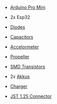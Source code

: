 - [Arduino Pro Mini](https://www.amazon.de/-/en/Atmega-16MHz-FT232RL-Serial-Converter/dp/B07MJCN9VB?crid=Q2DICNPIFJQB&dib=eyJ2IjoiMSJ9.YXWndeKpNA3-SDG_n6xSENJkHWPVLDbKhfJ0KXl6P7LMoTXSYXu2u-lazs6s42bvHG3f64lMdB6fNTFbjWkovz7dV7UzKJHWnb1neIRXGQH6f6FjfeUvXkynWc0ZTgax1zuC19QMgSruaS8XmpglAlUhrnG_9j5r0eM23HeS1LSaJ0r6Hme0AoTyJ1JKt3lgrK6EyQN7mLXv4ipdLCHFBIlfNazBjo8hSxh8Z_0ea9o.EX09gm1781XJM18Z_cFn8TBPZeBA4UFies8gwEtejUE&dib_tag=se&keywords=arduino+pro+mini+5v&qid=1761402001&sprefix=arduino+pro+mini+5vb%2Caps%2C76&sr=8-5)
- 2x Esp32

- [Diodes](https://www.amazon.de/-/en/pieces-1N4148-signal-switching-diodes/dp/B0D7PRHDK7?crid=2PMCXDWGO1PSD&dib=eyJ2IjoiMSJ9.uDucQHeQLCiU5_dk8JunkpBmvByeaId2t5-Y7dVsIll3V0Kway_Y8A41ttpJ4n5UukZtvjEgmB3bv-O-Z8CSt36qqLkLQy5RqSpZgzJVPOnMW4zbF2NTfIxs_BzHledu5-mBmT8qcNGhH4eNsZH9PxtcfP2zKkEvkPuqH7A9-RVa29TD9JzRaZpbwqfmx81M5AOSmGEr5HMO2gRD8nq3SRjutw_SGxnYQ81okMn98_eUbkIdgb4pNfLH1VFsNkn6xHFJQhnsbUdtZl1kv8jW8JoXSvLDvin-fsdtgG7T62k.lwgyGlsIFVWgSRefI2pab-teOxhtNK-htUh6dBWqHgU&dib_tag=se&keywords=diode&qid=1761395607&sprefix=diode%2Caps%2C110&sr=8-8)

- [Capacitors](https://www.amazon.de/-/en/Electrolytic-Capacitor-0-1uF-1000uF-Various-Assortment/dp/B08GFJ2D5K?crid=27ZTW5ELWKBDO&dib=eyJ2IjoiMSJ9.gyAK6wHt5473he_HaezgshXsErSpkM67KuZVPQZE-OqMtBdb7YrnBIDLWXXx71vNkH2wZSR4UDvD08E9XHOI1Crn28E5zxlJEUu-WNsX0aivU-bGKrNSN2-Pe3pUA1OfDk9o_7eZYZgNZ6WgsPb8WzMxGhr19NTr2b-LnLbmGPwqOG-YD5G8SHkqNYuHZWmAOTX6xE7HrIuukp4b7TMbAfBxjkq_BUR9twNJaOyFig2dmNrUqeLk1Sa0v3ZjO0KrAhtaR58A2dbUKNOkxXVZhb-xBQCZhNJW9GqUo8YtwkM.54xMtKKrM2xjO96AbMHI8iDDuS8P9S41nOit26r6LLY&dib_tag=se&keywords=electrolytic+capacitor+box&qid=1761395859&sprefix=electrolytic+capacitor+box%2Caps%2C81&sr=8-6)

- [Accelormeter](https://www.amazon.de/-/en/GY-521-MPU-6050-MPU6050-Sensors-Accelerometer/dp/B0FNXCC67R?dib=eyJ2IjoiMSJ9.erKyCqkW7WVkgZntrZzYCWGWsMa1UDENE4E0Tc2lBCxiuA67er7IElmjP2kkT7woE2d42Qfgq959RDRGViyvw92HrF6ySF5Zcc1jsjAwfXhwEPy2V-aC0bTtlbugQESu_bbP88Sya4aqrzbRpxZmwz0KTPi8FAf3BDD4zHeBPHEuBEhnFXeAQk7WihBtEcmry8bHfUEvNB_l0yeQM8XuFCgGrJcMy3WE2bJTuxerRaqj1ZMo9HNqs2cqqbL9aWhHwczbcTSyAw9OdnNe5jeeXA-__NAmiLxphU9TgVJuXW8.UofMUFabUYeGJ8fO0OtKQzgmx3ZUyrbgZeGqzzutY3g&dib_tag=se&keywords=Gy-521+MPU-6050+MPU6050+Module+3+Axis+Analog+Gyro+Sensors+3+Axis+Accelerometer+Module&linkCode=gg3&linkId=fd4478ea835034e9d321373ca5a3e6c4&qid=1761396029&sr=8-6)

- [Propeller](https://www.amazon.de/-/en/JOINPAYA-Lightweight-Plastic-Propellers-Aircraft/dp/B0DJ29S8D7?dib=eyJ2IjoiMSJ9.HTrhLKmeNXLl1bMJklfSDKabEBAHNreZavfnq6kkhOAE8l6HLIoy-4u2ellNr5HxcvlO8tWKSorTwxEkXon3HLTywR5k1YO7JyieF7UpxcxcjIgkjOBJVgVB6FCcOYWnBTfFai96MDEKObIsfUTWHUx4gaLyfFXjis615RWU47JsuM4IZ0BtLQoUVrw3c8hSgWbQjFlx92tmFYaOSAyYmlx0Y7b3VzGMDlgWrY8T_ummuZVT-eEfDT1CPBIW1RnhVXbPn3jaMjJEyN-yiLmXWnyFmXLgnNflOXbMNe10VrM.rva4kZnwIbGeFoUGYwC6luXUpNDCj0me873-8vqCAoM&dib_tag=se&keywords=Replacement%2BPart%2BFor%2B16PCS%2BSpare%2BParts%2B30MM%2B3CM%2BBlade%2BPropeller%2BFOR%2BCX-10%2BCX-10A%2BCX-10C%2BRC%2BDrone%2BAccessories%2BPropeller%2BBlades%2BL1231%2B-%2B(Color%3A%2B16pcs)&linkCode=gg3&linkId=e2817a000293c81f00acf6106713c401&qid=1761397344&sr=8-25&th=1)

- [SMD Transistors](https://www.amazon.de/-/en/pieces-2N7002-SOT-23-N-channel-MosFET/dp/B014RB5DUO?dib=eyJ2IjoiMSJ9.4IlWkzC88oNipYHtHsqMU5KCjkYQZFHyKthAOW--any29gBOqY6Mof4ioptB3dBazwhXPJUd4d62trI7WlFQMOBw_ev1hyx8hLl-13Cc9Wq7L7h5iGBzQCPwsp1H2GerCIVfSSfPkaz5hCy_vqRtBwyNTNPrA2QLnXBRMcgF43V7u8xpauJPwhmUmWakypVcqvms-wA5YyxJKRtNyD5SC0M8DrtiwdI9aQONwpG0eluXCA2LOFKapM8CKT84NiyvoNsUFOlgoa1M74TrqyRO_7RxsEK5Z6332QQbq35oP8M.EGejTRPjTw0HpF7Kjh4h6s7nG7PLiFpg35gS7b-eIo4&dib_tag=se&keywords=Todiys+New+50Pcs+for+SI2300DS+SI2300DS-T1-E3+C009T+SOT-23+N-Channel+Mosfet+SMD+Transistor+SI2300&linkCode=gg3&linkId=ec3c33efc6fef8f82876d8d432f06522&qid=1761396040&sr=8-2)

- 2x [Akkus](https://www.amazon.de/-/en/1000mAh-Rechargeable-Protective-Development-Electronic/dp/B0F1CWGHMM?crid=3TVU4PEKB42BX&dib=eyJ2IjoiMSJ9.zoeqPr6Bu0p9TsW8uu5FC_KHWq4EA4wCkH-VaoX7ERov1Gb_S9aeK5mQo4aF4zEmpLQkK_mZTUxqi1X-OsG-akAgyiSvU-xcbJQGyEcEgybP-Vb6hacpebjCikXhKkyP-6m1TpW7Pd9bBeYwxr6XAUdv8Ryj_LFfba8Pzkx69uooFoXj8BdTQKCBiDcdPCtyDwksYWsiNGbK7wU7MtH19Q6-WGYPsYbuMp-tcIiEJsA.yv-J6vS3TVH0OKBTxpCRGW0FRuatMSJxD_0VqJCIrbM&dib_tag=se&keywords=1000mah%2Blipo%2Bbattery&qid=1761397917&sprefix=1000mah%2Blipo%2Bbattery%2Caps%2C179&sr=8-5&th=1)

- [Charger](https://www.amazon.de/-/en/Battery-Charger-3-7-4-20V-Connector-black/dp/B0DHNTHVRM?crid=OLGCYSHRNPZE&dib=eyJ2IjoiMSJ9.hAr3jJezIg3TxyzrHcDvYIG4kqifMOX2suceWOxdIXCsphsQu84NdEIqdrrCXqkt7jqs73p89YNqquED-13fwy-L6mkf--ddP6bK8R4eypsTELOKaXfINP0b8H_G88h8xp93nojJUyIyHPD0IymJUVJUjw3HlASkwCkAas0xdDkyXwgdfL4aKJ21j-DAUUThWwasTh5w9hUv5OOELRsPz4PDoH7aq2n3b8_-orz3Gr4_5WxJZbtTV1t_u4J_iDrUkYi1tQ9NN7gSzPwowa7UTqdZ5p8pcSbM-IDbCo3W_KU.g-K-_TdZY923s2dYy7TXanKoCagWVklBq-Kl9EewH0c&dib_tag=se&keywords=1S%2BLiPo%2BUSB%2BCharger%2B3.7%2Bover%2Bcharge%2Bprotection&qid=1761399338&sprefix=1s%2Blipo%2Busb%2Bcharger%2B3.7%2Bover%2Bcharge%2Bprotection%2Caps%2C118&sr=8-2&th=1)

- [JST 1.25 Connector](https://www.amazon.de/-/en/Pairs-1-25mm-Electronics-Female-Connectors-black/dp/B06WGM9W7S?crid=P6QTW3X4UKFC&dib=eyJ2IjoiMSJ9.QXLfYoGRvzDwt9kiLEeElPASaPbO7naigOVKRE4oY8bftxFcyDnJCbZ8VtAeGExyYsPal0pFIm3czzhUE8Idb4EVN6F_01k8ZnF4jvMhErPs39bKD0QLkWFFWxNzilJOc0qx5_uig0K_-0nY0Pm4dn0RHo_U7D3lku3megyKzVMKFcezXQyE1z1lN68UzW-dhBmkeI2kfF2fIni1EgXkqXpTJgFykZg4MtHZkAHA_Oct_Q230hV1A70xh5fsbC_0lmGsB8XkUE0XUmQBAyL6wGdFyoykWJGBnwQx0BrY59I.L-n-hN4bRRCr0moi6JyZv8sW6QZxQ9JnXtuWo7K60Kg&dib_tag=se&keywords=JST+1.25+female+connector+2+pins&qid=1761403100&sprefix=jst+1.25+female+connector+2+pin%2Caps%2C97&sr=8-3)
